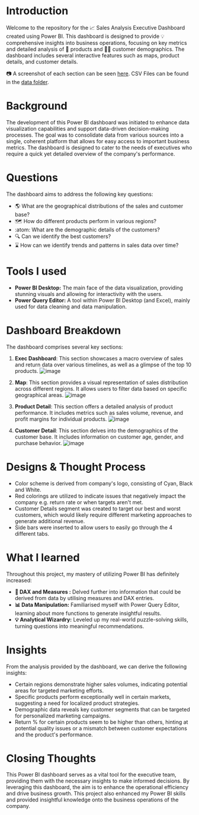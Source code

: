# Introduction
Welcome to the repository for the 📈 Sales Analysis Executive Dashboard created using Power BI. This dashboard is designed to provide 💡 comprehensive insights into business operations, focusing on key metrics and detailed analysis of 🧺 products and 🚶‍♂️ customer demographics. The dashboard includes several interactive features such as maps, product details, and customer details. 

📷 A screenshot of each section can be seen [here](/https://github.com/nerdrads/Power_BI_Sales_Analysis/blob/main/Dashboard%20Preview.pdf/). CSV Files can be found in the [data folder](https://github.com/nerdrads/Power_BI_Sales_Analysis/tree/main/data). 

# Background
The development of this Power BI dashboard was initiated to enhance data visualization capabilities and support data-driven decision-making processes. The goal was to consolidate data from various sources into a single, coherent platform that allows for easy access to important business metrics. The dashboard is designed to cater to the needs of executives who require a quick yet detailed overview of the company's performance.

# Questions
The dashboard aims to address the following key questions:
- 🌎 What are the geographical distributions of the sales and customer base? 
- 🗺️ How do different products perform in various regions?
- :atom: What are the demographic details of the customers?
- 🔍 Can we identify the best customers? 
- ⌛ How can we identify trends and patterns in sales data over time?

# Tools I used
- **Power BI Desktop:** The main face of the data visualization, providing stunning visuals and allowing for interactivity with the users.
- **Power Query Editor:** A tool within Power BI Desktop (and Excel), mainly used for data cleaning and data manipulation.

# Dashboard Breakdown
The dashboard comprises several key sections:
1. **Exec Dashboard**: This section showcases a macro overview of sales and return data over various timelines, as well as a glimpse of the top 10 products. 
![image](https://github.com/user-attachments/assets/bb3ea59f-32fa-4f66-b375-3cdb68551338)


2. **Map**: This section provides a visual representation of sales distribution across different regions. It allows users to filter data based on specific geographical areas.
![image](https://github.com/user-attachments/assets/a098f556-629f-4726-acce-f09a8cace635)



3. **Product Detail**: This section offers a detailed analysis of product performance. It includes metrics such as sales volume, revenue, and profit margins for individual products.
![image](https://github.com/user-attachments/assets/0cb34277-dffa-4d79-ad2a-5eae35810ac7)


4. **Customer Detail**: This section delves into the demographics of the customer base. It includes information on customer age, gender, and purchase behavior.
![image](https://github.com/user-attachments/assets/bddc655a-e086-4852-a735-ed621f2c20ba)

# Designs & Thought Process
- Color scheme is derived from company's logo, consisting of Cyan, Black and White.
- Red colorings are utilized to indicate issues that negatively impact the company e.g. return rate or when targets aren't met.
- Customer Details segment was created to target our best and worst customers, which would likely require different marketing approaches to generate additional revenue. 
- Side bars were inserted to allow users to easily go through the 4 different tabs. 



# What I learned
Throughout this project, my mastery of utilizing Power BI has definitely increased:

- **🧩 DAX and Measures :** Delved further into information that could be derived from data by utilising measures and DAX entries.
- **📊 Data Manipulation:** Familiarised myself with Power Query Editor, learning about more functions to generate insightful results. 
- **💡 Analytical Wizardry:** Leveled up my real-world puzzle-solving skills, turning questions into meaningful recommendations. 


# Insights
From the analysis provided by the dashboard, we can derive the following insights:
- Certain regions demonstrate higher sales volumes, indicating potential areas for targeted marketing efforts.
- Specific products perform exceptionally well in certain markets, suggesting a need for localized product strategies.
- Demographic data reveals key customer segments that can be targeted for personalized marketing campaigns.
- Return % for certain products seem to be higher than others, hinting at potential quality issues or a mismatch between customer expectations and the product's performance.

# Closing Thoughts
This Power BI dashboard serves as a vital tool for the executive team, providing them with the necessary insights to make informed decisions. By leveraging this dashboard, the aim is to enhance the operational efficiency and drive business growth. This project also enhanced my Power BI skills and provided insightful knowledge onto the business operations of the company. 
